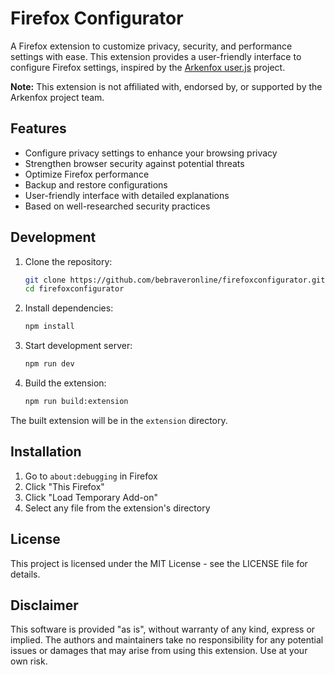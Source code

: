 # Firefox Configurator

A Firefox extension to customize privacy, security, and performance settings with ease. This extension provides a user-friendly interface to configure Firefox settings, inspired by the [Arkenfox user.js](https://github.com/arkenfox/user.js) project.

**Note:** This extension is not affiliated with, endorsed by, or supported by the Arkenfox project team.

## Features

- Configure privacy settings to enhance your browsing privacy
- Strengthen browser security against potential threats
- Optimize Firefox performance
- Backup and restore configurations
- User-friendly interface with detailed explanations
- Based on well-researched security practices

## Development

1. Clone the repository:
   ```bash
   git clone https://github.com/bebraveronline/firefoxconfigurator.git
   cd firefoxconfigurator
   ```

2. Install dependencies:
   ```bash
   npm install
   ```

3. Start development server:
   ```bash
   npm run dev
   ```

4. Build the extension:
   ```bash
   npm run build:extension
   ```

The built extension will be in the `extension` directory.

## Installation

1. Go to `about:debugging` in Firefox
2. Click "This Firefox"
3. Click "Load Temporary Add-on"
4. Select any file from the extension's directory

## License

This project is licensed under the MIT License - see the LICENSE file for details.

## Disclaimer

This software is provided "as is", without warranty of any kind, express or implied. The authors and maintainers take no responsibility for any potential issues or damages that may arise from using this extension. Use at your own risk.